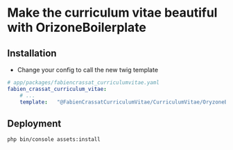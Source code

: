 # Make the curriculum vitae beautiful with OrizoneBoilerplate

## Installation

- Change your config to call the new twig template

``` yaml
# app/packages/fabiencrassat_curriculumvitae.yaml
fabien_crassat_curriculum_vitae:
    # ...
    template:   "@FabienCrassatCurriculumVitae/CurriculumVitae/OryzoneBoilerplate.html.twig"
```

## Deployment

``` sh
php bin/console assets:install
```
